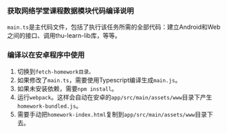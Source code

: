 ### 获取网络学堂课程数据模块代码编译说明
`main.ts`是主代码文件，包括了执行该任务所需的全部代码：建立Android和Web之间的接口、调用thu-learn-lib库，等等。  

### 编译以在安卓程序中使用
1. 切换到`fetch-homework目录。`
2. 如果修改了`main.ts`，需要使用Typescript编译生成`main.js`。  
3. 如果未安装依赖，需要`npm install`。  
4. 运行`webpack`。这样会自动在安卓的`app/src/main/assets/www`目录下产生`homework-bundled.js`。  
5. 需要手动把`homework-index.html`复制到`app/src/main/assets/www`目录下去。  